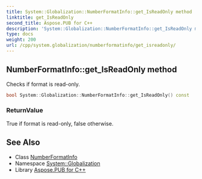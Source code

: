 ```yaml
---
title: System::Globalization::NumberFormatInfo::get_IsReadOnly method
linktitle: get_IsReadOnly
second_title: Aspose.PUB for C++
description: 'System::Globalization::NumberFormatInfo::get_IsReadOnly method. Checks if format is read-only in C++.'
type: docs
weight: 200
url: /cpp/system.globalization/numberformatinfo/get_isreadonly/
---
```

## NumberFormatInfo::get_IsReadOnly method


Checks if format is read-only.

```cpp
bool System::Globalization::NumberFormatInfo::get_IsReadOnly() const
```


### ReturnValue

True if format is read-only, false otherwise.

## See Also

* Class [NumberFormatInfo](../)
* Namespace [System::Globalization](../../)
* Library [Aspose.PUB for C++](../../../)
